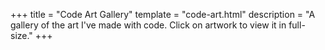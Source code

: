 +++
title = "Code Art Gallery"
template = "code-art.html"
description = "A gallery of the art I've made with code. Click on artwork to view it in full-size."
+++

